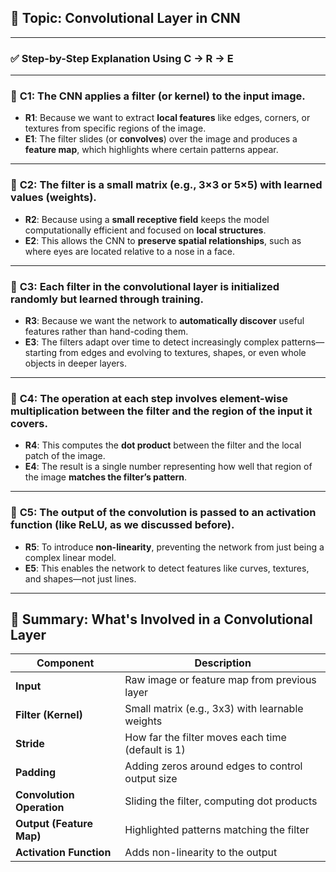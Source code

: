 ## 🎯 Topic: **Convolutional Layer in CNN**

---

### ✅ **Step-by-Step Explanation Using C → R → E**

---

### 🔹 **C1**: The CNN applies a **filter (or kernel)** to the input image.

* **R1**: Because we want to extract **local features** like edges, corners, or textures from specific regions of the image.
* **E1**: The filter slides (or **convolves**) over the image and produces a **feature map**, which highlights where certain patterns appear.

---

### 🔹 **C2**: The filter is a small matrix (e.g., 3×3 or 5×5) with learned values (weights).

* **R2**: Because using a **small receptive field** keeps the model computationally efficient and focused on **local structures**.
* **E2**: This allows the CNN to **preserve spatial relationships**, such as where eyes are located relative to a nose in a face.

---

### 🔹 **C3**: Each filter in the convolutional layer is initialized randomly but **learned through training**.

* **R3**: Because we want the network to **automatically discover** useful features rather than hand-coding them.
* **E3**: The filters adapt over time to detect increasingly complex patterns—starting from edges and evolving to textures, shapes, or even whole objects in deeper layers.

---

### 🔹 **C4**: The operation at each step involves **element-wise multiplication** between the filter and the region of the input it covers.

* **R4**: This computes the **dot product** between the filter and the local patch of the image.
* **E4**: The result is a single number representing how well that region of the image **matches the filter’s pattern**.

---

### 🔹 **C5**: The output of the convolution is passed to an **activation function** (like ReLU, as we discussed before).

* **R5**: To introduce **non-linearity**, preventing the network from just being a complex linear model.
* **E5**: This enables the network to detect features like curves, textures, and shapes—not just lines.

---

## 🧠 Summary: What's Involved in a Convolutional Layer

| Component                 | Description                                       |
| ------------------------- | ------------------------------------------------- |
| **Input**                 | Raw image or feature map from previous layer      |
| **Filter (Kernel)**       | Small matrix (e.g., 3x3) with learnable weights   |
| **Stride**                | How far the filter moves each time (default is 1) |
| **Padding**               | Adding zeros around edges to control output size  |
| **Convolution Operation** | Sliding the filter, computing dot products        |
| **Output (Feature Map)**  | Highlighted patterns matching the filter          |
| **Activation Function**   | Adds non-linearity to the output                  |

